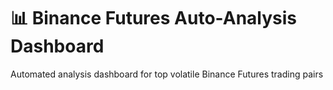 # 📊 Binance Futures Auto-Analysis Dashboard

Automated analysis dashboard for top volatile Binance Futures trading pairs
